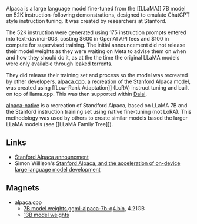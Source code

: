 Alpaca is a large language model fine-tuned from the [[LLaMA]] 7B model on 52K instruction-following demonstrations, designed to emulate ChatGPT style instruction tuning.  It was created by researchers at Stanford.

The 52K instruction were generated using 175 instruction prompts entered into text-davinci-003, costing $600 in OpenAI API fees and $100 in compute for supervised training.  The initial announcement did not release their model weights as they were waiting on Meta to advise them on when and how they should do it, as at the the time the original LLaMA models were only available through leaked torrents.

They did release their training set and process so the model was recreated by other developers.  [alpaca.cpp](https://github.com/antimatter15/alpaca.cpp), a recreation of the Stanford Alpaca model, was created using [[Low-Rank Adaptation]] (LoRA) instruct tuning and built on top of llama.cpp.  This was then supported within [Dalai](https://github.com/cocktailpeanut/dalai).

[alpaca-native](https://huggingface.co/chavinlo/alpaca-native) is a recreation of Standford Alpaca, based on LLaMA 7B and the Stanford instruction training set using native fine-tuning (not LoRA).  This methodology was used by others to create similar models based the larger LLaMA models (see [[LLaMA Family Tree]]).

## Links

- [Stanford Alpaca announcment](https://crfm.stanford.edu/2023/03/13/alpaca.html)
- Simon Willison's [Stanford Alpaca, and the acceleration of on-device large language model development](https://simonwillison.net/2023/Mar/13/alpaca/)

## Magnets

- alpaca.cpp 
	- [7B model weights ggml-alpaca-7b-q4.bin](magnet:?xt=urn:btih:5aaceaec63b03e51a98f04fd5c42320b2a033010&dn=ggml-alpaca-7b-q4.bin&tr=udp%3A%2F%2Ftracker.opentrackr.org%3A1337%2Fannounce&tr=udp%3A%2F%2Fopentracker.i2p.rocks%3A6969%2Fannounce), 4.21GB
	- [13B model weights](magnet:?xt=urn:btih:f3cf71b172129d6b5abccab393bc32253fac8159&dn=ggml-alpaca-13b-q4.bin&tr=udp%3A%2F%http://2Ftracker.opentrackr.org%3A1337%2Fannounce&tr=udp%3A%2F%https://t.co/zenhelfwRd%3A6969%2Fannounce&tr=https%3A%2F%https://t.co/zenhelfwRd%3A443%2Fannounce&tr=udp%3A%2F%https://t.co/RRAn1X65wE%3A6969%2Fannounce&tr=udp%3A%2F%https://t.co/uTXBeTLUMa%3A2810%2Fannounce)